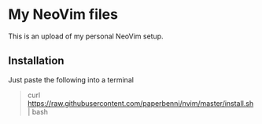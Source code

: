 # My NeoVim files

This is an upload of my personal NeoVim setup. 

## Installation

Just paste the following into a terminal

> curl https://raw.githubusercontent.com/paperbenni/nvim/master/install.sh | bash